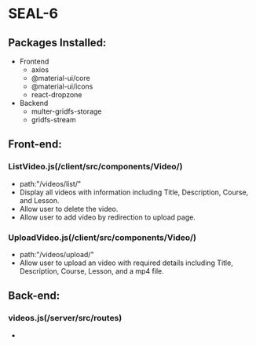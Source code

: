 # SEAL-6

## Packages Installed:
- Frontend
    - axios
    - @material-ui/core
    - @material-ui/icons
    - react-dropzone
- Backend
    - multer-gridfs-storage
    - gridfs-stream


## Front-end:

### ListVideo.js(/client/src/components/Video/)

- path:"/videos/list/"
- Display all videos with information including Title, Description, Course, and Lesson. 
- Allow user to delete the video.
- Allow user to add video by redirection to upload page. 

### UploadVideo.js(/client/src/components/Video/)

- path:"/videos/upload/"
- Allow user to upload an video with required details including Title, Description, Course, Lesson, and a mp4 file. 



## Back-end:

### videos.js(/server/src/routes)

- 


